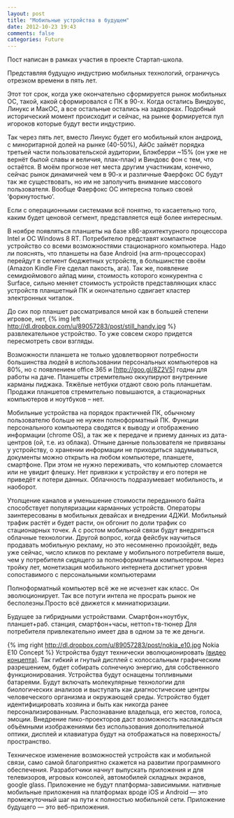 ```yaml
---
layout: post
title: "Мобильные устройства в будущем"
date: 2012-10-23 19:43
comments: false
categories: Future
---
```

Пост написан в рамках участия в проекте Стартап-школа.

Представляя будущую индустрию мобильных технологий, ограничусь отрезком времени в пять лет.

Этот тот срок, когда уже окончательно сформируется рынок мобильных ОС, такой, какой сформировался с ПК в 90-х. Когда остались Виндоувс, Линукс и МакОС, а все остальные остались на задворках. Подобный исторический момент происходит и сейчас, на рынке формируется пул игороков которые будут вести индустрию.
<!-- more -->

Так через пять лет, вместо Линукс будет его мобильный клон андроид, с миноритарной долей на рынке (40-50%), АйОс займёт порядка третьей части пользовательской аудитории, Блэкберри ~15% (он уже не вернёт былой славы и величия, плак-плак)  и Виндовс фон с тем, что остаётся. В моём прогнозе нет места другим участникам, конечно, сейчас рынок динамичней чем в 90-х и различные Фаерфокс ОС будут так же существовать, но им не заполучить внимание массового пользователя. Вообще Фаерфокс ОС интересна только своей ‘форкнутостью’.

Если с операционными системами всё понятно, то касаетельно того, каким будет ценовой сегмент, представляется ещё более интересным. 

В ноябре появляться планшеты на базе x86-архитектурного процессора Intel и ОС Windows 8 RT. Потребителю представят компактное устройство со всеми возможностями стационарного компьютера. Надо ли пояснять, что планшеты на базе Android (на arm-процессорах) перейдут в сегмент бюджетных устройств, в большинстве своём (Amazon Kindle Fire сделал пакость, ага). Так же, появление семидюймового айпад мини, стоимость которого конкурентна с Surface, сильно меняет стоимость устройств представляющих класс устройств планшетный ПК и окончательно сдвигает кластер электронных читалок.

До сих пор планшет рассматривался мной как в большей степени игровое, нет, 
{% img left http://dl.dropbox.com/u/89057283/post/still_handy.jpg %}
развлекательное устройство. То уже совсем скоро придется пересмотреть свои взгляды.

Возможности планшета не только удовлетворяют потребности большинства людей в использовании персональных компьютеров на 80%, но с появлением office 365 и [http://goo.gl/8Z2V5] годны для работы на даче.
Планшеты стремительно оккупируют внутренние карманы пиджака.
Тяжёлые нетбуки отдают свою роль планшетам. Продажи планшетов стремительно повышаются, а стационарных компьютеров и ноутбуков – нет. 

Мобильные устройства на порядок практичней ПК, обычному пользователю больше не нужен полноформатный ПК. Функции персонального компьютера сводятся к выводу и отображению информации (chrome OS), а так же к передаче и приему данных из дата-центров (ой, т.е. из облака). Отныне данные пользователя не привязаны у устройству, о хранении информации не приходиться задумываться, документы можно открыть на любом компьютере, планшете, смартфоне. При этом не нужно переживать, что компьютер сломается или не увидит флешку. Нет привязки к устройству и его потеря не приведёт к потери данных.
Облачность подразумевает мобильность, и наоборот.

Утолщение каналов и уменьшение стоимости переданного байта способствует популяризации карманных устройств. Операторы заинтересованы в мобильных девайсах и внедрении 4ДЖИ. Мобильный трафик растёт и будет расти, он обгонит по доли трафик со стационарных точек. А с ростом мобильной связи будут внедряться облачные технологии. 
Другой вопрос, когда фейсбук научиться продавать мобильную рекламу, но это несомненно произойдёт, ведь уже сейчас, число кликов по рекламе у мобильного потребителя выше, чем у потребителя сидящего за полноформатным компьютером.
Через тройку лет, монетизация мобильного интернета достигнет уровня сопоставимого с персональными компьютерами

Полноформатный компьютер всё же не исчезнет как класс. Он эволюционирует. Так все потуги интела не просрать рынок не бесполезны.Просто всё движется к миниатюризации.

Будущее за гибридными устройствами. Смартфон+ноутбук, планшет+раб. станция,  смартфон+часы, неттоп+тв-тюнер Для потребителя привлекательно имеет два в одном за те же деньги.

{% img right http://dl.dropbox.com/u/89057283/post/nokia_e10.jpg Nokia E10 Concept %}
Устройства будут технически эволюционировать [(видео концепта)]. Так гибкий и гнутый дисплей с колоссальным графическим разрешением, будет собирать солнечную энергию, для собственного функционирования. Устройства будут оснащены топливными батареями. Будут включать молекулярные технологии для биологических анализов и выступать как диагностические центры человеческого организма и окружающей среды. Устройство будет идентифицировать хозяина и быть как никогда ранее персонализированным. Распознавание владельца, его жестов, голоса, эмоции.
Внедрение пико-проекторов даст возможность наслаждаться объёмными изображениями без использования дополнительной оптики, дисплей и клавиатура будут на отображаться на поверхность/пространство.

Техническое изменение возможностей устройств как и мобильной связи, само самой благоприятно скажется  на развитии программного обеспечения. Разработчики начнут выпускать приложения и для телевизоров, игровых консолей, автомобилей складных экранов, google glass. Приложение не будут платформа-зависимыми. нативные мобильные приложения на платформах вроде iOS и Android — это промежуточный шаг на пути к полностью мобильной сети. Приложение будущего — это веб-приложения.

[(видео концепта)]: http://youtu.be/IX-gTobCJHs
[http://goo.gl/8Z2V5]:http://goo.gl/8Z2V5